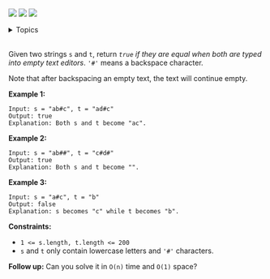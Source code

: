 # []()

![](https://img.shields.io/badge/Difficulty-Easy-green.svg)
![](https://img.shields.io/badge/Difficulty-Medium-F8AF40.svg)
![](https://img.shields.io/badge/Difficulty-Hard-red.svg)

<details>
<summary>Topics</summary>

* [`Array`](https://leetcode.com/tag/array/)
* [`Backtracking`](https://leetcode.com/tag/backtracking/)
* [`Two Pointers`](https://leetcode.com/tag/two-pointers/)
* [`String`](https://leetcode.com/tag/string/)
* [`Linked List`](https://leetcode.com/tag/linked-list/)
* [`Binary Search`](https://leetcode.com/tag/binary-search/)
* [`Hash Table`](https://leetcode.com/tag/hash-table/)
* [`Bit Manipulation`](https://leetcode.com/tag/bit-manipulation/)
* [`Dynamic Programming`](https://leetcode.com/tag/dynamic-programming/)
* [`Math`](https://leetcode.com/tag/math/)
* [`Greedy`](https://leetcode.com/tag/greedy/)
* [`Trie`](https://leetcode.com/tag/trie/)
* [`Stack`](https://leetcode.com/tag/stack/)
* [`Sort`](https://leetcode.com/tag/sort)
* [`Binary Search Tree`](https://leetcode.com/tag/binary-search-tree/)
* [`Tree`](https://leetcode.com/tag/tree/)
* [`Breadth-first Search`](https://leetcode.com/tag/breadth-first-search/)
* [`Depth-first Search`](https://leetcode.com/tag/depth-first-search/)
* [`Union Find`](https://leetcode.com/tag/union-find/)
* [`Divide and Conquer`](https://leetcode.com/tag/divide-and-conquer/)
* [`Heap`](https://leetcode.com/tag/heap/)
* [`Graph`](https://leetcode.com/tag/graph/)

</details>
<br />

Given two strings `s` and `t`, return *`true` if they are equal when both are typed into empty text editors*. `'#'` means a backspace character.

Note that after backspacing an empty text, the text will continue empty.

**Example 1:**

```
Input: s = "ab#c", t = "ad#c"
Output: true
Explanation: Both s and t become "ac".
```

**Example 2:**

```
Input: s = "ab##", t = "c#d#"
Output: true
Explanation: Both s and t become "".
```

**Example 3:**

```
Input: s = "a#c", t = "b"
Output: false
Explanation: s becomes "c" while t becomes "b".
```

**Constraints:**

 + `1 <= s.length, t.length <= 200`
 + `s` and `t` only contain lowercase letters and `'#'` characters.
 

**Follow up:** Can you solve it in `O(n)` time and `O(1)` space?

